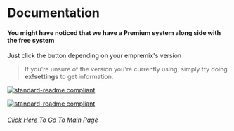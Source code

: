 # Documentation

#### You might have noticed that we have a **Premium** system along side with the free system
Just click the button depending on your empremix's version
> If you're unsure of the version you're currently using, simply try doing **ex!settings** to get information.

[![standard-readme compliant](https://img.shields.io/badge/Free-Documentation-inactive.svg?style=flat-square)](https://github.com/TheHQE/Empremix/tree/master/Documentation/Free/README.MD)

[![standard-readme compliant](https://img.shields.io/badge/Premium-Documentation-blueviolet.svg?style=flat-square)](https://github.com/TheHQE/Empremix/tree/master/Documentation/Premium/README.MD)


###### [Click Here To Go To Main Page](https://github.com/TheHQE/Empremix/)
